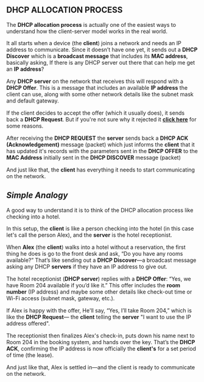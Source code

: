 ## DHCP ALLOCATION PROCESS
The **DHCP allocation process** is actually one of the easiest ways to understand how the client-server model works in the real world.<p style="margin-bottom: 15px;">It all starts when a device (the **client**) joins a network and needs an IP address to communicate. Since it doesn’t have one yet, it sends out a **DHCP Discover** which is a **broadcast message** that includes its **MAC address**, basically asking, If there is any DHCP server out there that can help me get an **IP address**?</p><p style="margin-bottom: 15px;">Any **DHCP server** on the network that receives this will respond with a **DHCP Offer**. This is a message that includes an available **IP address** the client can use, along with some other network details like the subnet mask and default gateway.</p><p style="margin-bottom: 15px;">If the client decides to accept the offer (which it usually does), it sends back a **DHCP Request**. But if you're not sure why it rejected it [**click here**](https://github.com/momo1231-for/My-Notes/blob/main/Troubleshooting/DHCP%20OFFER%20REJECT%20SCENARIOS.md) for some reasons.</p><p style="margin-bottom: 15px;">After receiving the **DHCP REQUEST** the **server** sends back a **DHCP ACK (Acknowledgement)** message (packet) which just informs the **client** that it has updated it's records with the parameters sent in the **DHCP OFFER** to the **MAC Address** initially sent in the  **DHCP DISCOVER** message (packet)</p><p style="margin-bottom: 15px;">And just like that, the **client** has everything it needs to start communicating on the network.</p>
## *Simple Analogy*
A good way to understand it is to think of the DHCP allocation process like checking into a hotel.<p style="margin-bottom: 15px;">In this setup, the **client** is like a person checking into the hotel (in this case let's call the person Alex), and the **server** is the hotel receptionist.</p><p style="margin-bottom: 15px;">When **Alex** (the **client**) walks into a hotel without a reservation, the first thing he does is go to the front desk and ask, “Do you have any rooms available?” That’s like sending out a **DHCP Discover**—a broadcast message asking any DHCP **servers** if they have an IP address to give out.</p><p style="margin-bottom: 15px;">The hotel receptionist (**DHCP server**) replies with a **DHCP Offer**: “Yes, we have Room 204 available if you’d like it.” This offer includes the **room number** (IP address) and maybe some other details like check-out time or Wi-Fi access (subnet mask, gateway, etc.).</p><p style="margin-bottom: 15px;">If Alex is happy with the offer, He'll say, “Yes, I’ll take Room 204,” which is like the **DHCP Request**— the **client** telling the **server** "I want to use the IP address offered".</p><p style="margin-bottom: 15px;">The receptionist then finalizes Alex's check-in, puts down his name next to Room 204 in the booking system, and hands over the key. That’s the **DHCP ACK**, confirming the IP address is now officially the **client's** for a set period of time (the lease).</p><p style="margin-bottom: 15px;">And just like that, Alex is settled in—and the client is ready to communicate on the network.</p>
